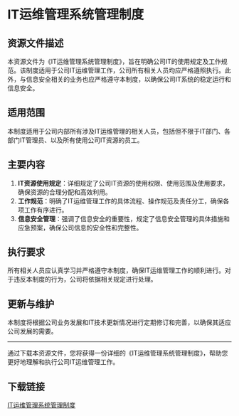# IT运维管理系统管理制度

## 资源文件描述

本资源文件为《IT运维管理系统管理制度》，旨在明确公司IT的使用规定及工作规范。该制度适用于公司IT运维管理工作，公司所有相关人员均应严格遵照执行。此外，与信息安全相关的业务也应严格遵守本制度，以确保公司IT系统的稳定运行和信息安全。

## 适用范围

本制度适用于公司内部所有涉及IT运维管理的相关人员，包括但不限于IT部门、各部门IT管理员、以及所有使用公司IT资源的员工。

## 主要内容

1. **IT资源使用规定**：详细规定了公司IT资源的使用权限、使用范围及使用要求，确保资源的合理分配和高效利用。
2. **工作规范**：明确了IT运维管理工作的具体流程、操作规范及责任分工，确保各项工作有序进行。
3. **信息安全管理**：强调了信息安全的重要性，规定了信息安全管理的具体措施和应急预案，确保公司信息的安全性和完整性。

## 执行要求

所有相关人员应认真学习并严格遵守本制度，确保IT运维管理工作的顺利进行。对于违反本制度的行为，公司将依据相关规定进行处理。

## 更新与维护

本制度将根据公司业务发展和IT技术更新情况进行定期修订和完善，以确保其适应公司发展的需要。

---

通过下载本资源文件，您将获得一份详细的《IT运维管理系统管理制度》，帮助您更好地理解和执行公司IT运维管理工作。

## 下载链接

[IT运维管理系统管理制度](https://pan.quark.cn/s/d878e297dfc1)